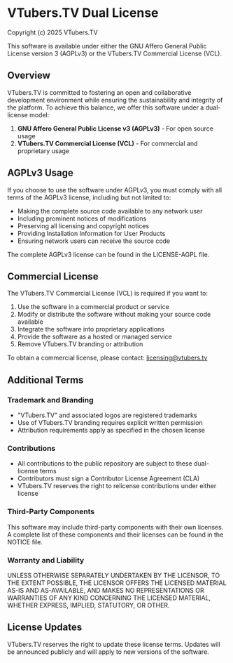 # VTubers.TV Dual License

Copyright (c) 2025 VTubers.TV

This software is available under either the GNU Affero General Public License version 3 (AGPLv3) or the VTubers.TV Commercial License (VCL).

## Overview

VTubers.TV is committed to fostering an open and collaborative development environment while ensuring the sustainability and integrity of the platform. To achieve this balance, we offer this software under a dual-license model:

1. **GNU Affero General Public License v3 (AGPLv3)** - For open source usage
2. **VTubers.TV Commercial License (VCL)** - For commercial and proprietary usage

## AGPLv3 Usage

If you choose to use the software under AGPLv3, you must comply with all terms of the AGPLv3 license, including but not limited to:

- Making the complete source code available to any network user
- Including prominent notices of modifications
- Preserving all licensing and copyright notices
- Providing Installation Information for User Products
- Ensuring network users can receive the source code

The complete AGPLv3 license can be found in the LICENSE-AGPL file.

## Commercial License

The VTubers.TV Commercial License (VCL) is required if you want to:

1. Use the software in a commercial product or service
2. Modify or distribute the software without making your source code available
3. Integrate the software into proprietary applications
4. Provide the software as a hosted or managed service
5. Remove VTubers.TV branding or attribution

To obtain a commercial license, please contact: licensing@vtubers.tv

## Additional Terms

### Trademark and Branding

- "VTubers.TV" and associated logos are registered trademarks
- Use of VTubers.TV branding requires explicit written permission
- Attribution requirements apply as specified in the chosen license

### Contributions

- All contributions to the public repository are subject to these dual-license terms
- Contributors must sign a Contributor License Agreement (CLA)
- VTubers.TV reserves the right to relicense contributions under either license

### Third-Party Components

This software may include third-party components with their own licenses. A complete list of these components and their licenses can be found in the NOTICE file.

### Warranty and Liability

UNLESS OTHERWISE SEPARATELY UNDERTAKEN BY THE LICENSOR, TO THE EXTENT POSSIBLE, THE LICENSOR OFFERS THE LICENSED MATERIAL AS-IS AND AS-AVAILABLE, AND MAKES NO REPRESENTATIONS OR WARRANTIES OF ANY KIND CONCERNING THE LICENSED MATERIAL, WHETHER EXPRESS, IMPLIED, STATUTORY, OR OTHER.

## License Updates

VTubers.TV reserves the right to update these license terms. Updates will be announced publicly and will apply to new versions of the software.
